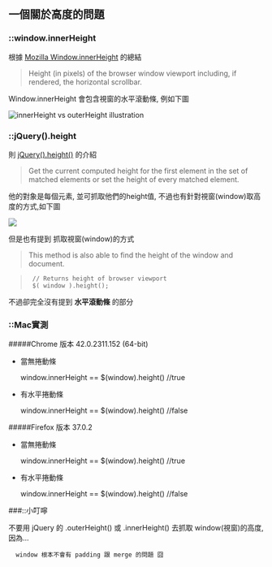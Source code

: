 ## 一個關於高度的問題

### ::window.innerHeight

根據 [Mozilla Window.innerHeight](https://developer.mozilla.org/en-US/docs/Web/API/Window/innerHeight) 的總結

> Height (in pixels) of the browser window viewport including, if rendered, the horizontal scrollbar.

Window.innerHeight 會包含視窗的水平滾動條, 例如下圖

![innerHeight vs outerHeight illustration](https://developer.mozilla.org/@api/deki/files/213/=FirefoxInnerVsOuterHeight2.png)

### ::jQuery().height

則 [jQuery().height()](https://api.jquery.com/height/) 的介紹

> Get the current computed height for the first element in the set of matched elements or set the height of every matched element.

他的對象是每個元素, 並可抓取他們的height值, 不過也有針對視窗(window)取高度的方式,如下圖

![](https://api.jquery.com/resources/0042_04_01.png)

但是也有提到 抓取視窗(window)的方式

> This method is also able to find the height of the window and document.

> ```
>  // Returns height of browser viewport
>  $( window ).height();
> ```

不過卻完全沒有提到 **水平滾動條** 的部分

### ::Mac實測

#####Chrome 版本 42.0.2311.152 (64-bit)

* 當無捲動條
  
    window.innerHeight == $(window).height()  //true

* 有水平捲動條

    window.innerHeight == $(window).height()  //false

#####Firefox 版本 37.0.2

* 當無捲動條
  
    window.innerHeight == $(window).height()  //true

* 有水平捲動條

    window.innerHeight == $(window).height()  //false

###::小叮嚀

不要用 jQuery 的 .outerHeight() 或 .innerHeight() 去抓取 window(視窗)的高度, 因為...

```
  window 根本不會有 padding 跟 merge 的問題 囧
```
